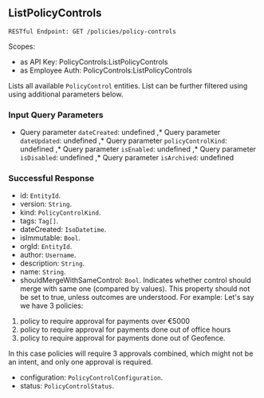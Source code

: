 
## ListPolicyControls
`RESTful Endpoint: GET /policies/policy-controls`

Scopes:
 * as API Key: PolicyControls:ListPolicyControls
 * as Employee Auth: PolicyControls:ListPolicyControls

Lists all available `PolicyControl` entities. List can be further filtered using using additional parameters below.
### Input Query Parameters
* Query parameter `dateCreated`: undefined ,* Query parameter `dateUpdated`: undefined ,* Query parameter `policyControlKind`: undefined ,* Query parameter `isEnabled`: undefined ,* Query parameter `isDisabled`: undefined ,* Query parameter `isArchived`: undefined

### Successful Response
* id: `EntityId`. 
* version: `String`. 
* kind: `PolicyControlKind`. 
* tags: `Tag[]`. 
* dateCreated: `IsoDatetime`. 
* isImmutable: `Bool`. 
* orgId: `EntityId`. 
* author: `Username`. 
* description: `String`. 
* name: `String`. 
* shouldMergeWithSameControl: `Bool`. Indicates whether control should merge with same one (compared by values).
This property should not be set to true, unless outcomes are understood. For example: Let's say we have 3 policies: 

1. policy to require approval for payments over €5000
1. policy to require approval for payments done out of office hours
1. policy to require approval for payments done out of Geofence. 

In this case policies will require 3 approvals combined, which might not be an intent, and only one approval is required.
* configuration: `PolicyControlConfiguration`. 
* status: `PolicyControlStatus`.



